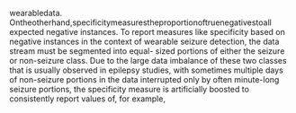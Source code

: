 wearabledata. Ontheotherhand,specificitymeasurestheproportionoftruenegativestoall
expected negative instances. To report measures like specificity based on negative instances
in the context of wearable seizure detection, the data stream must be segmented into equal-
sized portions of either the seizure or non-seizure class. Due to the large data imbalance of
these two classes that is usually observed in epilepsy studies, with sometimes multiple days
of non-seizure portions in the data interrupted only by often minute-long seizure portions,
the specificity measure is artificially boosted to consistently report values of, for example,